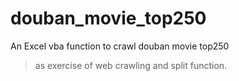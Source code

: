 # douban_movie_top250
An Excel vba function to crawl douban movie top250
> as exercise of web crawling and split function.

